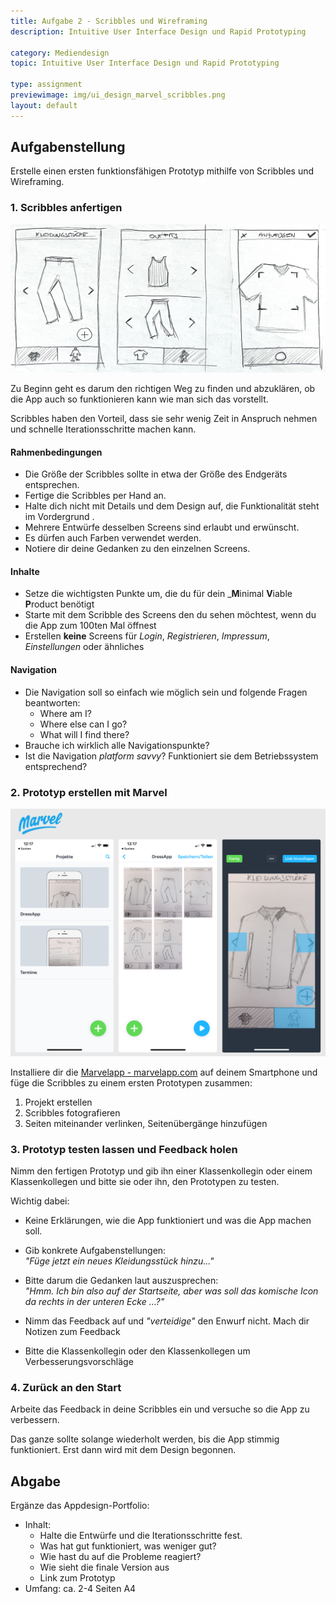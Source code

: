 ```yaml
---
title: Aufgabe 2 - Scribbles und Wireframing
description: Intuitive User Interface Design und Rapid Prototyping

category: Mediendesign
topic: Intuitive User Interface Design und Rapid Prototyping

type: assignment
previewimage: img/ui_design_marvel_scribbles.png
layout: default
---
```



## Aufgabenstellung

Erstelle einen ersten funktionsfähigen Prototyp mithilfe von Scribbles und Wireframing.

### 1. Scribbles anfertigen

![Scribbles](img/ui_design_scribbles.jpg)

Zu Beginn geht es darum den richtigen Weg zu finden und abzuklären, ob die App auch so funktionieren kann wie man sich das vorstellt. 

Scribbles haben den Vorteil, dass sie sehr wenig Zeit in Anspruch nehmen und schnelle Iterationsschritte machen kann.

#### Rahmenbedingungen
  - Die Größe der Scribbles sollte in etwa der Größe des Endgeräts entsprechen.
  - Fertige die Scribbles per Hand an.
  - Halte dich nicht mit Details und dem Design auf, die Funktionalität steht im Vordergrund  .
  - Mehrere Entwürfe desselben Screens sind erlaubt und erwünscht.
  - Es dürfen auch Farben verwendet werden.
  - Notiere dir deine Gedanken zu den einzelnen Screens.

#### Inhalte 
  - Setze die wichtigsten Punkte um, die du für dein _**M**inimal **V**iable **P**roduct benötigt
  - Starte mit dem Scribble des Screens den du sehen möchtest, wenn du die App zum 100ten Mal öffnest
  - Erstellen **keine** Screens für _Login_, _Registrieren_, _Impressum_, _Einstellungen_ oder ähnliches

#### Navigation
  - Die Navigation soll so einfach wie möglich sein und folgende Fragen beantworten:
    - Where am I?
    - Where else can I go?
    - What will I find there?
  - Brauche ich wirklich alle Navigationspunkte?
  - Ist die Navigation _platform savvy_? Funktioniert sie dem Betriebssystem entsprechend?


### 2. Prototyp erstellen mit Marvel
![Scribbles](img/ui_design_marvel_scribbles.png)

Installiere dir die [Marvelapp - marvelapp.com](https://marvelapp.com/) auf deinem Smartphone und füge die Scribbles zu einem ersten Prototypen zusammen:

1. Projekt erstellen
1. Scribbles fotografieren
1. Seiten miteinander verlinken, Seitenübergänge hinzufügen



### 3. Prototyp testen lassen und Feedback holen

Nimm den fertigen Prototyp und gib ihn einer Klassenkollegin oder einem Klassenkollegen und bitte sie oder ihn, den Prototypen zu testen.

Wichtig dabei:
- Keine Erklärungen, wie die App funktioniert und was die App machen soll.
  
- Gib konkrete Aufgabenstellungen:  
  _"Füge jetzt ein neues Kleidungsstück hinzu..."_
  
- Bitte darum die Gedanken laut auszusprechen:  
  _"Hmm. Ich bin also auf der Startseite, aber was soll das komische Icon da rechts in der unteren Ecke ...?"_

- Nimm das Feedback auf und _"verteidige"_ den Enwurf nicht. Mach dir Notizen zum Feedback

- Bitte die Klassenkollegin oder den Klassenkollegen um Verbesserungsvorschläge


### 4. Zurück an den Start

Arbeite das Feedback in deine Scribbles ein und versuche so die App zu verbessern.

Das ganze sollte solange wiederholt werden, bis die App stimmig funktioniert. Erst dann wird mit dem Design begonnen.


## Abgabe
Ergänze das Appdesign-Portfolio:
- Inhalt:
  - Halte die Entwürfe und die Iterationsschritte fest. 
  - Was hat gut funktioniert, was weniger gut?
  - Wie hast du auf die Probleme reagiert?
  - Wie sieht die finale Version aus
  - Link zum Prototyp    
- Umfang: ca. 2-4 Seiten A4
